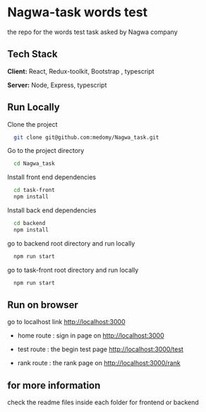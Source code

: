 
# Nagwa-task words test

the repo for the words test task asked by Nagwa company


## Tech Stack

**Client:** React, Redux-toolkit, Bootstrap , typescript

**Server:** Node, Express, typescript


## Run Locally

Clone the project

```bash
  git clone git@github.com:medomy/Nagwa_task.git
```

Go to the project directory

```bash
  cd Nagwa_task
```

Install front end dependencies

```bash
  cd task-front
  npm install
```
Install back end dependencies

```bash
  cd backend
  npm install
```

go to backend root directory and run locally

```bash
  npm run start
```
go to task-front root directory and run locally

```bash
  npm run start
```
## Run on browser

go to localhost link [http://localhost:3000](http://localhost:3000)

- home route : sign in page on [http://localhost:3000](http://localhost:3000)

- test route : the begin test page [http://localhost:3000/test](http://localhost:3000/test)

- rank route : the rank page on [http://localhost:3000/rank](http://localhost:3000/rank)

## for more information
check the readme files inside each folder for frontend or backend